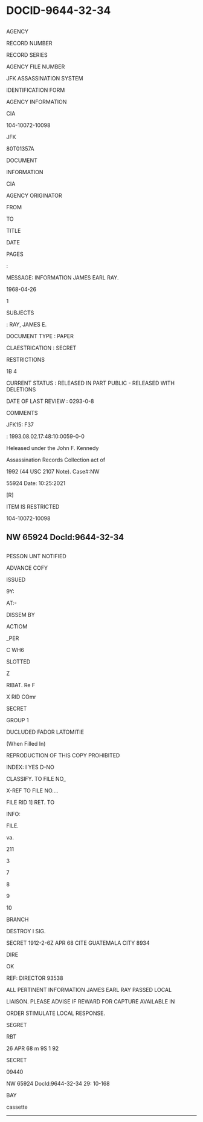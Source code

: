 # DOCID-9644-32-34

##
AGENCY

RECORD NUMBER

RECORD SERIES

AGENCY FILE NUMBER

JFK ASSASSINATION SYSTEM

IDENTIFICATION FORM

AGENCY INFORMATION

CIA

104-10072-10098

JFK

80T01357A

DOCUMENT

INFORMATION

CIA

AGENCY ORIGINATOR

FROM

TO

TITLE

DATE

PAGES

:

MESSAGE: INFORMATION JAMES EARL RAY.

1968-04-26

1

SUBJECTS

: RAY, JAMES E.

DOCUMENT TYPE : PAPER

CLAESTRICATION : SECRET

RESTRICTIONS

1B 4

CURRENT STATUS : RELEASED IN PART PUBLIC - RELEASED WITH DELETIONS

DATE OF LAST REVIEW : 0293-0-8

COMMENTS

JFK15: F37

: 1993.08.02.17:48:10:0059-0-0

Heleased under the John F. Kennedy

Assassination Records Collection act of

1992 (44 USC 2107 Note). Case#:NW

55924 Date: 10:25:2021

[R]

ITEM IS RESTRICTED

104-10072-10098

NW 65924 Docld:9644-32-34
---

##
PESSON UNT NOTIFIED

ADVANCE COFY

ISSUED

9Y:

AT:-

DISSEM BY

ACTIOM

_PER

C WH6

SLOTTED

Z

RIBAT. Re F

X RID COmr

SECRET

GROUP 1

DUCLUDED FADOR LATOMITIE

(When Filled In)

REPRODUCTION OF THIS COPY PROHIBITED

INDEX: I YES D-NO

CLASSIFY. TO FILE NO_

X-REF TO FILE NO....

FILE RID 1] RET. TO

INFO:

FILE.

va.

211

3

7

8

9

10

BRANCH

DESTROY I SIG.

SECRET 1912-2-6Z APR 68 CITE GUATEMALA CITY 8934

DIRE

OK

REF: DIRECTOR 93538

ALL PERTINENT INFORMATION JAMES EARL RAY PASSED LOCAL

LIAISON. PLEASE ADVISE IF REWARD FOR CAPTURE AVAILABLE IN

ORDER STIMULATE LOCAL RESPONSE.

SEGRET

RBT

26 APR 68 m 9S 1 92

SECRET

09440

NW 65924 Docld:9644-32-34
29: 10-168

BAY

cassette

---

